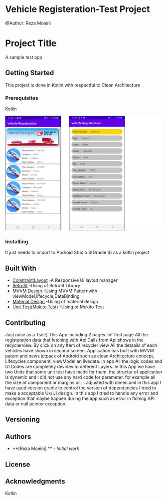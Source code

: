# Vehicle Registeration-Test Project
@Author: Reza Moeini

# Project Title

A sample test app

## Getting Started

This project is done in Kotlin with respectful to Clean Architecture

### Prerequisites

Kotlin


![Main Screen](https://github.com/reza575/VehicleRegisteration/blob/master/screenshots/NSWServices.png)




### Installing

It just needs to import to Android Studio 3(Gradle 4) as a kotlin project

## Built With

* [ConstraintLayout](https://developer.android.com/guide/topics/ui/layout/relative) -A Responsive UI layout manager
* [Retrofit](https://www.vogella.com/tutorials/Retrofit/article.html) -Using of Retrofit Library
* [MVVM Design](https://www.journaldev.com/20292/android-mvvm-design-pattern) -Using MVVM Patternwith viewModel,lifecycle,DataBinding
* [Material Design](https://developer.android.com/guide/topics/ui/look-and-feel) -Using of material design
* [Unit Test(Mokito Test)](https://www.vogella.com/tutorials/Mockito/article.html) -Using of Mokito Test



## Contributing

Just raise as a Tset:)
This App including 2 pages:
  inf first page All the registeration data that fetching with Api Calls from Api shows in the recyclerview.
  By click on any Item of recycler view All the detaails of each vehicles have shown in second screen.
  Application has built with MVVM patern and news jetpack of Android such as clean Architecture concept, Lifecycles component, viewModel an livedata. In app All the logic codes and UI Codes are completely devidev to deferent Layers.
  In this App we have two Units that some unit test have made for them.
  the structur of application is dynamic and I did not use any hard code for parameter. for example all the size of component or margins or ... adjusted with dimen.xml
  In this app I have used version gradle to control the version of dependencies
  I tried to make a acceptable Ux/UI design.
  In this app I tried to handle any error and exception that maybe happen during the app such as error in ftching API data or null pointer exception.
  

## Versioning


## Authors

* **[Reza Moeini] ** - *Initial work* 


## License


## Acknowledgments
Kotlin
